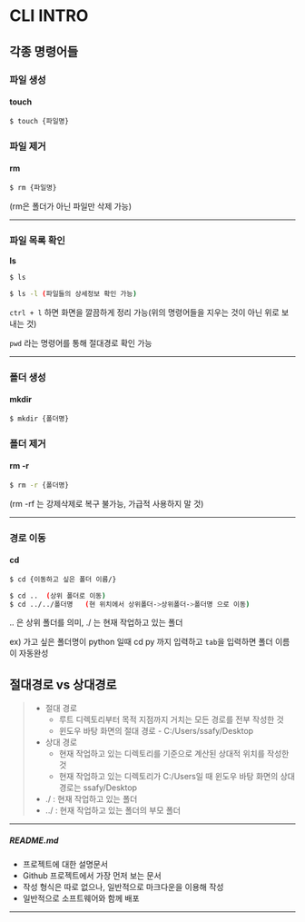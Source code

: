 # CLI INTRO

## 각종 명령어들

### 파일 생성

#### touch

```bash
$ touch {파일명}
```

### 파일 제거

#### rm

```bash
$ rm {파일명}
```

(rm은 폴더가 아닌 파일만 삭제 가능)

---

### 파일 목록 확인

**ls**

```bash
$ ls

$ ls -l (파일들의 상세정보 확인 가능)
```



`ctrl + l` 하면 화면을 깔끔하게 정리 가능(위의 명령어들을 지우는 것이 아닌 위로 보내는 것)

`pwd` 라는 명령어를 통해 절대경로 확인 가능

---

### 폴더 생성

#### mkdir

```bash
$ mkdir {폴더명}
```



### 폴더 제거

#### rm -r

```bash
$ rm -r {폴더명}
```

(rm -rf 는 강제삭제로 복구 불가능, 가급적 사용하지 말 것)

---

### 경로 이동

#### cd

```bash
$ cd {이동하고 싶은 폴더 이름/}

$ cd ..  (상위 폴더로 이동)
$ cd ../../폴더명   (현 위치에서 상위폴더->상위폴더->폴더명 으로 이동)
```

.. 은 상위 폴더를 의미,   ./ 는 현재 작업하고 있는 폴더

ex) 가고 싶은 폴더명이 python 일때 cd py 까지 입력하고 `tab`을 입력하면 폴더 이름이 자동완성



## 절대경로 vs 상대경로

> * 절대 경로
>   * 루트 디렉토리부터 목적 지점까지 거치는 모든 경로를 전부 작성한 것
>   * 윈도우 바탕 화면의 절대 경로 - C:/Users/ssafy/Desktop
> * 상대 경로
>   * 현재 작업하고 있는 디렉토리를 기준으로 계산된 상대적 위치를 작성한 것
>   * 현재 작업하고 있는 디렉토리가 C:/Users일 때 윈도우 바탕 화면의 상대 경로는 ssafy/Desktop
> * ./ : 현재 작업하고 있는 폴더
> * ../ : 현재 작업하고 있는 폴더의 부모 폴더

---

##### README.md

- 프로젝트에 대한 설명문서
- Github 프로젝트에서 가장 먼저 보는 문서
- 작성 형식은 따로 없으나, 일반적으로 마크다운을 이용해 작성
- 일반적으로 소프트웨어와 함께 배포

---









